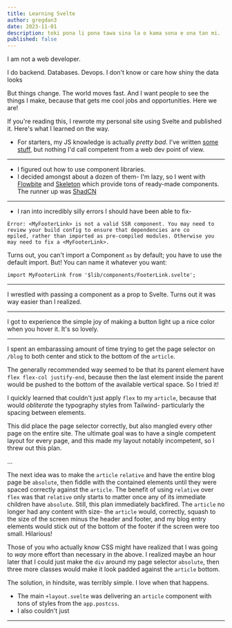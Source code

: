 ```yaml
---
title: Learning Svelte
author: gregdan3
date: 2023-11-01
description: toki pona li pona tawa sina la o kama sona e ona tan mi.
published: false
---
```


I am not a web developer.

I do backend. Databases. Devops. I don't know or care how shiny the data looks

But things change. The world moves fast. And I want people to see the things I make, because that gets me cool jobs and opportunities. Here we are!

If you're reading this, I rewrote my personal site using Svelte and published it. Here's what I learned on the way.

- For starters, my JS knowledge is actually _pretty bad_. I've written [some](https://mun.la) [stuff](https://coolspacethings.neocities.org), but nothing I'd call competent from a web dev point of view.

---

- I figured out how to use component libraries.
- I decided amongst about a dozen of them- I'm lazy, so I went with [Flowbite](TODO) and [Skeleton](TODO) which provide tons of ready-made components. The runner up was [ShadCN](TODO)

---

- I ran into incredibly silly errors I should have been able to fix-

```
Error: <MyFooterLink> is not a valid SSR component. You may need to review your build config to ensure that dependencies are co
mpiled, rather than imported as pre-compiled modules. Otherwise you may need to fix a <MyFooterLink>.
```

Turns out, you can't import a Component `as` by default; you have to use the default import. But! You can name it whatever you want:

    import MyFooterLink from '$lib/components/FooterLink.svelte';

---

I wrestled with passing a component as a prop to Svelte. Turns out it was way easier than I realized.

---

I got to experience the simple joy of making a button light up a nice color when you hover it. It's so lovely.

---

I spent an embarassing amount of time trying to get the page selector on `/blog` to both center and stick to the bottom of the `article`.

The generally recommended way seemed to be that its parent element have `flex flex-col justify-end`, because then the last element inside the parent would be pushed to the bottom of the available vertical space. So I tried it!

I quickly learned that couldn't just apply `flex` to my `article`, because that would _obliterate_ the typography styles from Tailwind- particularly the spacing between elements.

This did place the page selector correctly, but also mangled every other page on the entire site. The ultimate goal was to have a single competent layout for every page, and this made my layout notably incompetent, so I threw out this plan.

...

The next idea was to make the `article` `relative` and have the entire blog page be `absolute`, then fiddle with the contained elements until they were spaced correctly against the `article`. The benefit of using `relative` over `flex` was that `relative` only starts to matter once any of its immediate children have `absolute`. Still, this plan immediately backfired. The `article` no longer had any content with size- the `article` would, correctly, squash to the size of the screen minus the header and footer, and my blog entry elements would stick out of the bottom of the footer if the screen were too small. Hilarious!

Those of you who actually know CSS might have realized that I was going to _way_ more effort than necessary in the above. I realized maybe an hour later that I could just make the `div` around my page selector `absolute`, then three more classes would make it look padded against the `article` bottom.

The solution, in hindsite, was terribly simple. I love when that happens.

- The main `+layout.svelte` was delivering an `article` component with tons of styles from the `app.postcss`.
- I also couldn't just

---
